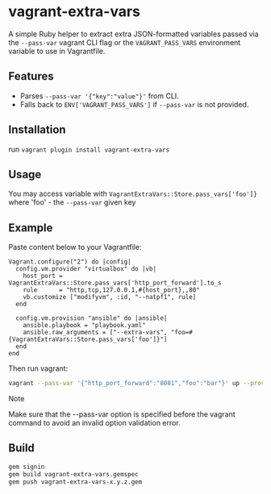 # vagrant-extra-vars

A simple Ruby helper to extract extra JSON-formatted variables passed via the `--pass-var` vagrant CLI flag or the `VAGRANT_PASS_VARS` environment variable to use in Vagrantfile.

## Features

- Parses `--pass-var '{"key":"value"}'` from CLI.
- Falls back to `ENV['VAGRANT_PASS_VARS']` if `--pass-var` is not provided.

## Installation

run `vagrant plugin install vagrant-extra-vars`

## Usage

You may access variable with `VagrantExtraVars::Store.pass_vars['foo']}` where 'foo' - the `--pass-var` given key

## Example
Paste content below to your Vagrantfile:
```Vagrantfile
Vagrant.configure("2") do |config|
  config.vm.provider "virtualbox" do |vb|   
    host_port = VagrantExtraVars::Store.pass_vars['http_port_forward'].to_s
    rule      = "http,tcp,127.0.0.1,#{host_port},,80" 
    vb.customize ["modifyvm", :id, "--natpf1", rule]
  end

  config.vm.provision "ansible" do |ansible|
    ansible.playbook = "playbook.yaml"
    ansible.raw_arguments = ["--extra-vars", "foo=#{VagrantExtraVars::Store.pass_vars['foo']}"]
  end
end
```

Then run vagrant:
```bash
vagrant --pass-var '{"http_port_forward":"8081","foo":"bar"}' up --provision
```
> [!NOTE]
> Make sure that the --pass-var option is specified before the vagrant command to avoid an invalid option validation error.

## Build

```bash
gem signin
gem build vagrant-extra-vars.gemspec
gem push vagrant-extra-vars-x.y.z.gem
```
